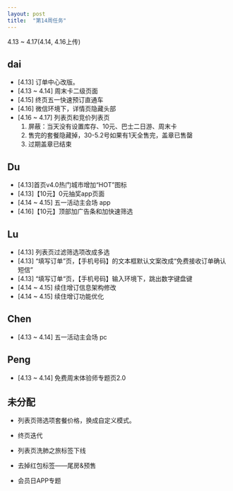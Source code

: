 ```yaml
---
layout: post
title:  "第14周任务"
---
```

4.13 ~ 4.17(4.14, 4.16上传)

dai
---
- [4.13] 订单中心改版。
- [4.13 ~ 4.14] 周末卡二级页面
- [4.15] 终页五一快速预订直通车
- [4.16] 微信环境下，详情页隐藏头部
- [4.16 ~ 4.17] 列表页和竞价列表页
  1. 屏蔽：当天没有设置库存、10元、巴士二日游、周末卡
  2. 售完的套餐隐藏掉，30-5.2号如果有1天全售完，盖章已售罄
  3. 过期盖章已结束

Du
--
  - [4.13]首页v4.0热门城市增加“HOT”图标
  - [4.13]【10元】0元抽奖app页面
  - [4.14 ~ 4.15] 五一活动主会场 app
  - [4.16]【10元】顶部加广告条和加快速筛选

Lu
--
  - [4.13] 列表页过滤筛选项改成多选
  - [4.13] “填写订单”页，【手机号码】的文本框默认文案改成“免费接收订单确认短信”
  - [4.13] “填写订单“页，【手机号码】输入环境下，跳出数字键盘键
  - [4.14 ~ 4.15] 续住增订信息架构修改
  - [4.14 ~ 4.15] 续住增订功能优化

Chen
----
 - [4.13 ~ 4.14] 五一活动主会场 pc

Peng
----
 - [4.13 ~ 4.14] 免费周末体验师专题页2.0


未分配
------
  - 列表页筛选项套餐价格，换成自定义模式。
  - 终页迭代
  - 列表页洗肺之旅标签下线

  - 去掉红包标签——尾房&预售
  - 会员日APP专题
